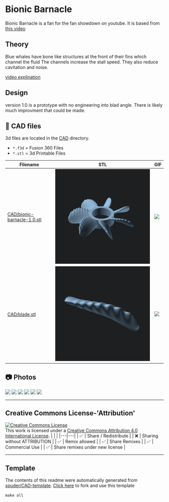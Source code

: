 
# Bionic Barnacle
Bionic Barnacle is a fan for the fan showdown on youtube. 
It is based from [this video](https://www.youtube.com/watch?v=WezeLNC32sA)

## Theory
Blue whales have bone like structures at the front of their fins which channel the fluid
The channels increase the stall speed. They also reduce cavitation and noise. 

[video explination](https://youtube.com/clip/UgkxG9djbZuyymOV0Q9jzOuuVxhViXQogz-p?si=p6os4688hcQDM0JV)

## Design

version 1.0 is a prototype with no engineering into blad angle. There is likely much improvment that could be made. 



## :triangular_ruler: CAD files

3d files are located in the [CAD](./CAD) directory.
- `*.f3d` = Fusion 360 Files
- `*.stl` = 3d Printable Files

| Filename | STL | GIF | 
| --- | --- | --- | 
| [CAD/bionic-barnacle-1.0.stl](./CAD%2Fbionic-barnacle-1.0.stl) | ![](./CAD%2Fbionic-barnacle-1.0.png) | ![](./CAD%2Fbionic-barnacle-1.0.gif) | 
| [CAD/blade.stl](./CAD%2Fblade.stl) | ![](./CAD%2Fblade.png) | ![](./CAD%2Fblade.gif) | 


## :camera: Photos
![](photos%2F1.png)
![](photos%2FScreenshot%202023-12-09%20at%208.01.15%E2%80%AFPM.png)
![](photos%2FScreenshot%202023-12-09%20at%208.01.50%E2%80%AFPM.png)
![](photos%2FScreenshot%202023-12-09%20at%208.02.08%E2%80%AFPM.png)
![](photos%2FScreenshot%202023-12-09%20at%208.02.14%E2%80%AFPM.png)
![](photos%2FScreenshot%202023-12-09%20at%208.02.25%E2%80%AFPM.png)

---

## Creative Commons License-'Attribution'
<a rel="license" href="http://creativecommons.org/licenses/by/4.0/"><img alt="Creative Commons License" style="border-width:0" src="https://i.creativecommons.org/l/by/4.0/88x31.png" /></a><br />This work is licensed under a <a rel="license" href="http://creativecommons.org/licenses/by/4.0/">Creative Commons Attribution 4.0 International License</a>.
|  |  | 
|---|---|
| :white_check_mark: | Share / Redistribute | 
| :x: | Sharing without ATTRIBUTION |
| :white_check_mark: | Remix allowed | 
| :white_check_mark: | Share Remixes | 
| :white_check_mark: | Commercial Use | 
| :white_check_mark: | Share remixes under new license | 


---
## Template
The contents of this readme were automatically generated from [spuder/CAD-template](https://github.com/spuder/CAD-template). 
[Click here](https://github.com/spuder/CAD-template/generate) to fork and use this template

```
make all
```